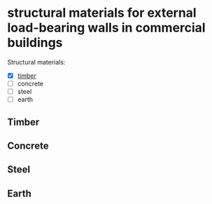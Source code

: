 # structural materials for external load-bearing walls in commercial buildings

Structural materials:
 - [x] [timber](https://github.com/earthsteading/commercial-buildings/blob/main/timber.md)
 - [ ] concrete
 - [ ] steel
 - [ ] earth

## Timber



## Concrete

## Steel

## Earth
